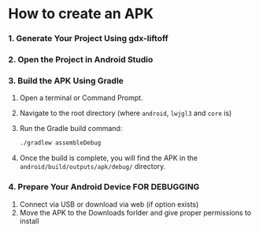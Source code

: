 # How to create an APK

### 1. **Generate Your Project Using gdx-liftoff**

### 2. **Open the Project in Android Studio**

### 3. **Build the APK Using Gradle**

1. Open a terminal or Command Prompt.
2. Navigate to the root directory (where `android`, `lwjgl3` and `core` is) 
3. Run the Gradle build command:
    
    ```bash
    ./gradlew assembleDebug
    ```
    
4. Once the build is complete, you will find the APK in the `android/build/outputs/apk/debug/` directory.

### 4. **Prepare Your Android Device FOR DEBUGGING**

1. Connect via USB or download via web (if option exists)
2. Move the APK to the Downloads forlder and give proper permissions to install